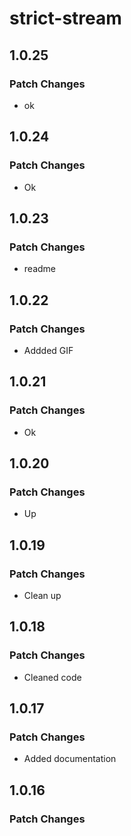 # strict-stream

## 1.0.25

### Patch Changes

- ok

## 1.0.24

### Patch Changes

- Ok

## 1.0.23

### Patch Changes

- readme

## 1.0.22

### Patch Changes

- Addded GIF

## 1.0.21

### Patch Changes

- Ok

## 1.0.20

### Patch Changes

- Up

## 1.0.19

### Patch Changes

- Clean up

## 1.0.18

### Patch Changes

- Cleaned code

## 1.0.17

### Patch Changes

- Added documentation

## 1.0.16

### Patch Changes
